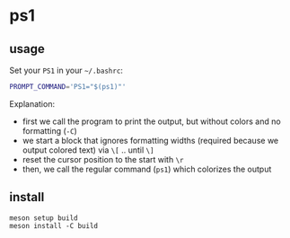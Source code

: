 # ps1

## usage

Set your `PS1` in your `~/.bashrc`:

```sh
PROMPT_COMMAND='PS1="$(ps1)"'
```

Explanation:
- first we call the program to print the output, but without colors and no formatting (`-C`)
- we start a block that ignores formatting widths (required because we output colored text) via `\[` .. until `\]`
- reset the cursor position to the start with `\r`
- then, we call the regular command (`ps1`) which colorizes the output

## install

```
meson setup build
meson install -C build
```

